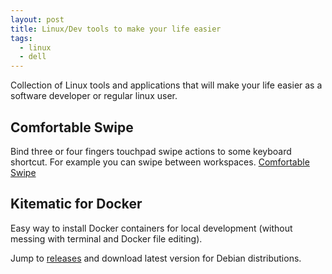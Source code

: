 ```yaml
---
layout: post
title: Linux/Dev tools to make your life easier
tags:
  - linux
  - dell
---
```


Collection of Linux tools and applications that will make your life easier as a software developer or regular linux user.

## Comfortable Swipe

Bind three or four fingers touchpad swipe actions to some keyboard shortcut. For example you can swipe between workspaces.
[Comfortable Swipe](https://github.com/Hikari9/comfortable-swipe)

## Kitematic for Docker

Easy way to install Docker containers for local development (without messing with terminal and Docker file editing).

Jump to [releases](https://github.com/docker/kitematic/releases) and download latest version for Debian distributions.
